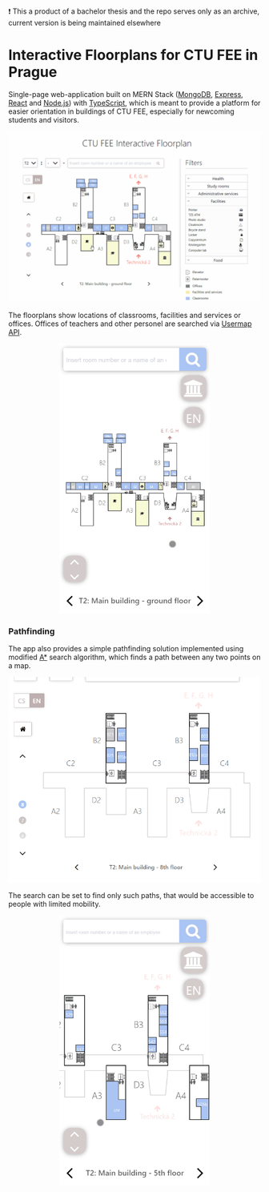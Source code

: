 :exclamation: This a product of a bachelor thesis and the repo serves only as an archive, current version is being maintained elsewhere

# Interactive Floorplans for CTU FEE in Prague

Single-page web-application built on MERN Stack ([MongoDB](https://www.mongodb.com/), [Express](https://expressjs.com/), [React](https://reactjs.org/) and [Node.js](https://nodejs.org/en/)) with [TypeScript](https://www.typescriptlang.org/), which is meant to provide a platform for easier orientation in buildings of CTU FEE, especially for newcoming students and visitors. 

<p align="center">
  <img src="./other/gif0.gif" width="700"/>
</p>

The floorplans show locations of classrooms, facilities and services or offices. Offices of teachers and other personel are searched via [Usermap API](https://rozvoj.fit.cvut.cz/Main/usermap-api).

<p align="center">
  <img src="./other/gif3.gif" width="300"/>
</p>

### Pathfinding

The app also provides a simple pathfinding solution implemented using modified [A*](https://en.wikipedia.org/wiki/A*_search_algorithm) search algorithm, which finds a path between any two points on a map.

<p align="center">
  <img src="./other/gif1.gif" width="700"/>
</p>

The search can be set to find only such paths, that would be accessible to people with limited mobility.

<p align="center">
  <img src="./other/gif2.gif" width="300"/>
</p>
